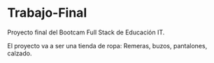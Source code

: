 # Trabajo-Final

Proyecto final del Bootcam Full Stack de Educación IT.

El proyecto va a ser una tienda de ropa:
Remeras, buzos, pantalones, calzado.
